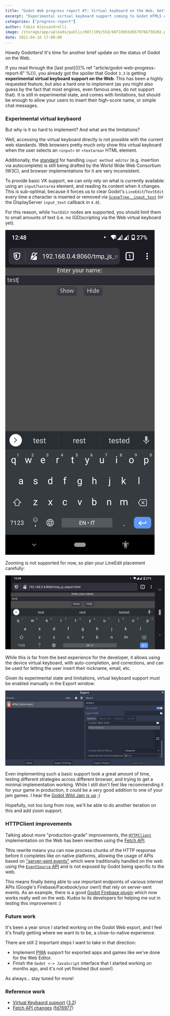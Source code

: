 ```yaml
---
title: "Godot Web progress report #7: Virtual keyboard on the Web, better HTTPClient"
excerpt: "Experimental virtual keyboard support coming to Godot HTML5 exports, along with improved support to many HTTP-based APIs."
categories: ["progress-report"]
author: Fabio Alessandrelli
image: /storage/app/uploads/public/607/199/55d/60719955d6579766750202.png
date: 2021-04-16 17:00:00
---
```


Howdy Godotters! It's time for another brief update on the status of Godot on the Web.

If you read through the [last post]({{% ref "article/godot-web-progress-report-6" %}}), you already got the spoiler that Godot `3.3` is getting **experimental virtual keyboard support on the Web**. This has been a highly requested feature, but also a hard one to implement (as you might also guess by the fact that most engines, even famous ones, do not support that). It is still in experimental state, and comes with limitations, but should be enough to allow your users to insert their high-score name, or simple chat messages.

### Experimental virtual keybaord

But why is it so hard to implement? And what are the limitations?

Well, accessing the virtual keyboard directly is not possible with the current web standards. Web browsers pretty much only show this virtual keyboard when the user selects an `<input>` or `<textarea>` HTML element.

Additionally, the [standard](https://w3c.github.io/uievents/#interface-compositionevent) for handling `input method editor` (e.g. insertion via autocomplete) is still being drafted by the World Wide Web Consortium (W3C), and browser implementations for it are very inconsistent.

To provide basic VK support, we can only rely on what is currently available: using an `input`/`textarea` element, and reading its content when it changes. This is sub-optimal, because it forces us to clear Godot's `LineEdit`/`TextEdit` every time a character is inserted or removed via [`SceneTree._input_text`](https://docs.godotengine.org/en/stable/classes/class_mainloop.html#class-mainloop-method-input-text) (or the DisplayServer `input_text` callback in `4.0`).

For this reason, while `TextEdit` nodes are supported, you should limit them to small amounts of text (i.e. no (GD)scripting via the Web virtual keyboard yet).

![Experimental Virtual Keyboard - vertical](/storage/app/uploads/public/607/189/593/607189593f5f0909945700.png)

Zooming is not supported for now, so plan your LineEdit placement carefully:

![Experimental Virtual Keyboard - horizontal](/storage/app/uploads/public/607/18b/17d/60718b17dd7ec207537124.png)

While this is far from the best experience for the developer, it allows using the device virtual keyboard, with auto-completion, and corrections, and can be used for letting the user insert their nickname, email, etc.

Given its experimental state and limitations, virtual keyboard support must be enabled manually in the Export window:

![HTML5 Export Window](/storage/app/uploads/public/607/18d/382/60718d38288c7588365817.png)

Even implementing such a basic support took a great amount of time, testing different strategies across different browser, and trying to get a minimal implementation working. While I still don't feel like recommending it for your game in production, it could be a very good addition to one of your jam games. I hear the [Godot Wild Jam is up](https://godotwildjam.com/) ;)

Hopefully, not too long from now, we'll be able to do another iteration on this and add zoom support.

### HTTPClient improvements

Talking about more "production-grade" improvements, the [`HTTPClient`](https://docs.godotengine.org/en/stable/classes/class_httpclient.html) implementation on the Web has been rewritten using the [Fetch API](https://developer.mozilla.org/en-US/docs/Web/API/Fetch_API).

Tthis rewrite means you can now process chunks of the HTTP response before it completes like on native platforms, allowing the usage of APIs based on ["server-sent events"](https://developer.mozilla.org/en-US/docs/Web/API/Server-sent_events/Using_server-sent_events) which were traditionally handled on the web using the [`EventSource` API](https://developer.mozilla.org/en-US/docs/Web/API/EventSource) and is not exposed by Godot being specific to the web.

This means finally being able to use important endpoints of various internet APIs (Google's Firebase/Facebook/your own!) that rely on server-sent events. As an example, there is a good [Godot Firebase plugin](https://github.com/GodotNuts/GodotFirebase) which now works really well on the web. Kudos to its developers for helping me out in testing this improvement :)

### Future work

It's been a year since I started working on the Godot Web export, and I feel it's finally getting where we want to to be, a close-to-native experience.

There are still 2 important steps I want to take in that direction:

- Implement <abbr title="Progressive Web App">PWA</abbr> support for exported apps and games like we've done for the Web Editor.
- Finish the `Godot <-> JavaScript` interface that I started working on months ago, and it's not yet finished (but soon!).

As always... stay tuned for more!

### Reference work

- [Virtual Keybaord support](https://github.com/godotengine/godot/pull/46913) ([3.2](https://github.com/godotengine/godot/pull/46914))
- [Fetch API changes](https://github.com/godotengine/godot/pull/46728) ([fd76977](https://github.com/godotengine/godot/pull/46728/commits/fd7697718311338fa1d546ded4f8dc4a8a9ae8eb))
